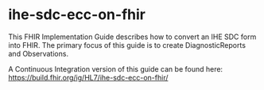 # ihe-sdc-ecc-on-fhir

This FHIR Implementation Guide describes how to convert an IHE SDC form into FHIR. The primary focus of this guide is to create DiagnosticReports and Observations.

A Continuous Integration version of this guide can be found here: https://build.fhir.org/ig/HL7/ihe-sdc-ecc-on-fhir/
